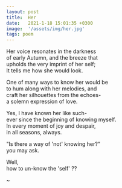 ```yaml
---
layout: post
title:  Her
date:   2021-1-18 15:01:35 +0300
image:  '/assets/img/her.jpg'
tags: poem
---
```

Her voice resonates in the darkness  
of early Autumn, and the breeze that  
upholds the very imprint of her self;  
It tells me how she would look.  

One of many ways to know her would be   
to hum along with her melodies, and   
craft her silhouettes from the echoes-  
a solemn expression of love.  

Yes, I have known her like such-  
ever since the beginning of knowing myself.  
In every moment of joy and despair,  
in all seasons, always.  

"Is there a way of 'not' knowing her?"  
you may ask.  

Well,  
how to un-know the 'self' ??  

~
